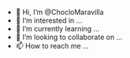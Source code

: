 - 👋 Hi, I’m @ChocloMaravilla
- 👀 I’m interested in ...
- 🌱 I’m currently learning ...
- 💞️ I’m looking to collaborate on ...
- 📫 How to reach me ...

<!---
ChocloMaravilla/ChocloMaravilla is a ✨ special ✨ repository because its `README.md` (this file) appears on your GitHub profile.
You can click the Preview link to take a look at your changes.
--->
